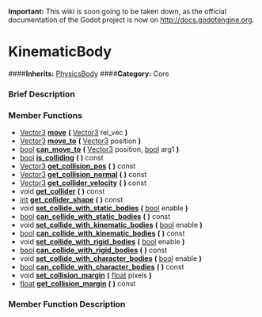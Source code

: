 **Important:** This wiki is soon going to be taken down, as the official documentation of the Godot project is now on http://docs.godotengine.org.

#  KinematicBody  
####**Inherits:** [PhysicsBody](class_physicsbody)
####**Category:** Core

###  Brief Description  


###  Member Functions 
  * [Vector3](class_vector3)  **[move](#move)**  **(** [Vector3](class_vector3) rel_vec  **)**
  * [Vector3](class_vector3)  **[move&#95;to](#move_to)**  **(** [Vector3](class_vector3) position  **)**
  * [bool](class_bool)  **[can&#95;move&#95;to](#can_move_to)**  **(** [Vector3](class_vector3) position, [bool](class_bool) arg1  **)**
  * [bool](class_bool)  **[is&#95;colliding](#is_colliding)**  **(** **)** const
  * [Vector3](class_vector3)  **[get&#95;collision&#95;pos](#get_collision_pos)**  **(** **)** const
  * [Vector3](class_vector3)  **[get&#95;collision&#95;normal](#get_collision_normal)**  **(** **)** const
  * [Vector3](class_vector3)  **[get&#95;collider&#95;velocity](#get_collider_velocity)**  **(** **)** const
  * void  **[get&#95;collider](#get_collider)**  **(** **)** const
  * [int](class_int)  **[get&#95;collider&#95;shape](#get_collider_shape)**  **(** **)** const
  * void  **[set&#95;collide&#95;with&#95;static&#95;bodies](#set_collide_with_static_bodies)**  **(** [bool](class_bool) enable  **)**
  * [bool](class_bool)  **[can&#95;collide&#95;with&#95;static&#95;bodies](#can_collide_with_static_bodies)**  **(** **)** const
  * void  **[set&#95;collide&#95;with&#95;kinematic&#95;bodies](#set_collide_with_kinematic_bodies)**  **(** [bool](class_bool) enable  **)**
  * [bool](class_bool)  **[can&#95;collide&#95;with&#95;kinematic&#95;bodies](#can_collide_with_kinematic_bodies)**  **(** **)** const
  * void  **[set&#95;collide&#95;with&#95;rigid&#95;bodies](#set_collide_with_rigid_bodies)**  **(** [bool](class_bool) enable  **)**
  * [bool](class_bool)  **[can&#95;collide&#95;with&#95;rigid&#95;bodies](#can_collide_with_rigid_bodies)**  **(** **)** const
  * void  **[set&#95;collide&#95;with&#95;character&#95;bodies](#set_collide_with_character_bodies)**  **(** [bool](class_bool) enable  **)**
  * [bool](class_bool)  **[can&#95;collide&#95;with&#95;character&#95;bodies](#can_collide_with_character_bodies)**  **(** **)** const
  * void  **[set&#95;collision&#95;margin](#set_collision_margin)**  **(** [float](class_float) pixels  **)**
  * [float](class_float)  **[get&#95;collision&#95;margin](#get_collision_margin)**  **(** **)** const

###  Member Function Description  
